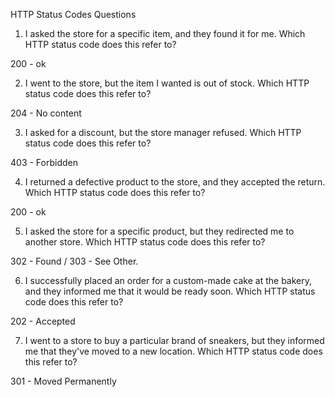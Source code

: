 HTTP Status Codes Questions

1. I asked the store for a specific item, and they found it for me. Which HTTP status code does this refer to?

200 - ok

2. I went to the store, but the item I wanted is out of stock. Which HTTP status code does this refer to?

204 - No content

3. I asked for a discount, but the store manager refused. Which HTTP status code does this refer to?

403 - Forbidden


4. I returned a defective product to the store, and they accepted the return. Which HTTP status code does this refer to?

200 - ok

5. I asked the store for a specific product, but they redirected me to another store. Which HTTP status code does this refer to?

302 - Found / 303 - See Other.

6. I successfully placed an order for a custom-made cake at the bakery, and they informed me that it would be ready soon. Which HTTP status code does this refer to?

202 - Accepted

7. I went to a store to buy a particular brand of sneakers, but they informed me that they've moved to a new location. Which HTTP status code does this refer to?

301 - Moved Permanently